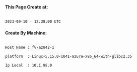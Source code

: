 
   
#### This Page Create at:

```bash

2023-09-10 - 12:38:00 UTC

```

#### Create By Machine:

```bash

Host Name : fv-az842-1

platform  : Linux-5.15.0-1041-azure-x86_64-with-glibc2.35

Ip Local  : 10.1.98.0

```

